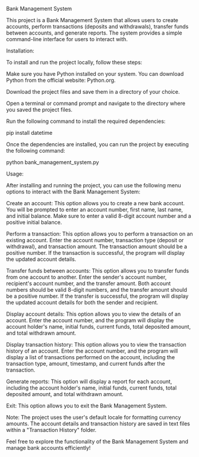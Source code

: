 Bank Management System

This project is a Bank Management System that allows users to create accounts, perform transactions (deposits and withdrawals), transfer funds between accounts, and generate reports. The system provides a simple command-line interface for users to interact with.

Installation:

To install and run the project locally, follow these steps:

Make sure you have Python installed on your system. You can download Python from the official website: Python.org.

Download the project files and save them in a directory of your choice.

Open a terminal or command prompt and navigate to the directory where you saved the project files.

Run the following command to install the required dependencies:

pip install datetime

Once the dependencies are installed, you can run the project by executing the following command:

python bank_management_system.py

Usage:

After installing and running the project, you can use the following menu options to interact with the Bank Management System:

Create an account: This option allows you to create a new bank account. You will be prompted to enter an account number, first name, last name, and initial balance. Make sure to enter a valid 8-digit account number and a positive initial balance.

Perform a transaction: This option allows you to perform a transaction on an existing account. Enter the account number, transaction type (deposit or withdrawal), and transaction amount. The transaction amount should be a positive number. If the transaction is successful, the program will display the updated account details.

Transfer funds between accounts: This option allows you to transfer funds from one account to another. Enter the sender's account number, recipient's account number, and the transfer amount. Both account numbers should be valid 8-digit numbers, and the transfer amount should be a positive number. If the transfer is successful, the program will display the updated account details for both the sender and recipient.

Display account details: This option allows you to view the details of an account. Enter the account number, and the program will display the account holder's name, initial funds, current funds, total deposited amount, and total withdrawn amount.

Display transaction history: This option allows you to view the transaction history of an account. Enter the account number, and the program will display a list of transactions performed on the account, including the transaction type, amount, timestamp, and current funds after the transaction.

Generate reports: This option will display a report for each account, including the account holder's name, initial funds, current funds, total deposited amount, and total withdrawn amount.

Exit: This option allows you to exit the Bank Management System.

Note: The project uses the user's default locale for formatting currency amounts. The account details and transaction history are saved in text files within a "Transaction History" folder.

Feel free to explore the functionality of the Bank Management System and manage bank accounts efficiently!
